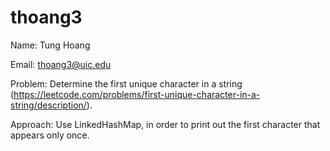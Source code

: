 # thoang3

Name: Tung Hoang

Email: thoang3@uic.edu

Problem: Determine the first unique character in a string (https://leetcode.com/problems/first-unique-character-in-a-string/description/). 

Approach: Use LinkedHashMap, in order to print out the first character that appears only once.
